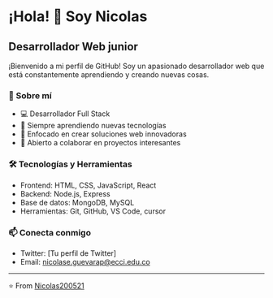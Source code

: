 # ¡Hola! 👋 Soy Nicolas

## Desarrollador Web junior

¡Bienvenido a mi perfil de GitHub! Soy un apasionado desarrollador web que está constantemente aprendiendo y creando nuevas cosas.

### 🚀 Sobre mí

- 💻 Desarrollador Full Stack
- 🌱 Siempre aprendiendo nuevas tecnologías
- 🎯 Enfocado en crear soluciones web innovadoras
- 🤝 Abierto a colaborar en proyectos interesantes

### 🛠️ Tecnologías y Herramientas

- Frontend: HTML, CSS, JavaScript, React
- Backend: Node.js, Express
- Base de datos: MongoDB, MySQL
- Herramientas: Git, GitHub, VS Code, cursor

### 📫 Conecta conmigo

- Twitter: [Tu perfil de Twitter]
- Email: nicolase.guevarap@ecci.edu.co



---
⭐️ From [Nicolas200521](https://github.com/Nicolas200521)
